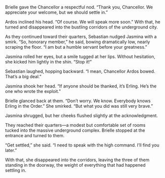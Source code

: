 Brielle gave the Chancellor a respectful nod. “Thank you, Chancellor. We appreciate your welcome, but we should settle in.”  

Ardos inclined his head. “Of course. We will speak more soon.” With that, he turned and disappeared into the bustling corridors of the underground city.  

As they continued toward their quarters, Sebastian nudged Jasmina with a smirk. “So, honorary member,” he said, bowing dramatically low, nearly scraping the floor. “I am but a humble servant before your greatness.”  

Jasmina rolled her eyes, but a smile tugged at her lips. Without hesitation, she kicked him lightly in the shin. “Stop it!”  

Sebastian laughed, hopping backward. “I mean, Chancellor Ardos bowed. That’s a big deal.”  

Jasmina shook her head. “If anyone should be thanked, it’s Erling. He’s the one who wrote the exploit.”  

Brielle glanced back at them. “Don’t worry. We know. Everybody knows Erling in the Order.” She smirked. “But what you did was still very brave.”  

Jasmina shrugged, but her cheeks flushed slightly at the acknowledgment.  

They reached their quarters—a modest but comfortable set of rooms tucked into the massive underground complex. Brielle stopped at the entrance and turned to them.  

“Get settled,” she said. “I need to speak with the high command. I’ll find you later.”  

With that, she disappeared into the corridors, leaving the three of them standing in the doorway, the weight of everything that had happened settling in.
